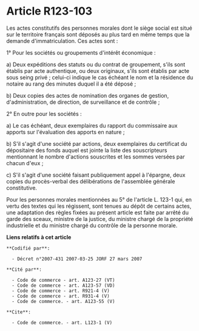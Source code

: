 # Article R123-103

Les actes constitutifs des personnes morales dont le siège social est situé sur le territoire français sont déposés au plus
tard en même temps que la demande d'immatriculation. Ces actes sont :

1° Pour les sociétés ou groupements d'intérêt économique :

a) Deux expéditions des statuts ou du contrat de groupement, s'ils sont établis par acte authentique, ou deux originaux,
s'ils sont établis par acte sous seing privé ; celui-ci indique le cas échéant le nom et la résidence du notaire au rang des
minutes duquel il a été déposé ;

b) Deux copies des actes de nomination des organes de gestion, d'administration, de direction, de surveillance et de
contrôle ;

2° En outre pour les sociétés :

a) Le cas échéant, deux exemplaires du rapport du commissaire aux apports sur l'évaluation des apports en nature ;

b) S'il s'agit d'une société par actions, deux exemplaires du certificat du dépositaire des fonds auquel est jointe la liste
des souscripteurs mentionnant le nombre d'actions souscrites et les sommes versées par chacun d'eux ;

c) S'il s'agit d'une société faisant publiquement appel à l'épargne, deux copies du procès-verbal des délibérations de
l'assemblée générale constitutive.

Pour les personnes morales mentionnées au 5° de l'article L. 123-1 qui, en vertu des textes qui les régissent, sont tenues au
dépôt de certains actes, une adaptation des règles fixées au présent article est faite par arrêté du garde des sceaux,
ministre de la justice, du ministre chargé de la propriété industrielle et du ministre chargé du contrôle de la personne
morale.

**Liens relatifs à cet article**

	**Codifié par**:

	  - Décret n°2007-431 2007-03-25 JORF 27 mars 2007

	**Cité par**:

	  - Code de commerce - art. A123-27 (VT)
	  - Code de commerce - art. A123-57 (VD)
	  - Code de commerce - art. R921-4 (V)
	  - Code de commerce - art. R931-4 (V)
	  - Code de commerce. - art. A123-55 (V)

	**Cite**:

	  - Code de commerce. - art. L123-1 (V)

